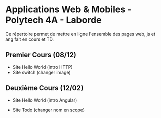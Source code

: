 # Applications Web & Mobiles - Polytech 4A - Laborde

Ce répertoire permet de mettre en ligne l'ensemble des pages web, js et ang fait en cours et TD.

## Premier Cours (08/12)

- Site Hello World (intro HTTP)
- Site switch (changer image)

## Deuxième Cours (12/02)

- Site Hello World (intro Angular)

- Site Todo (changer nom en scope)